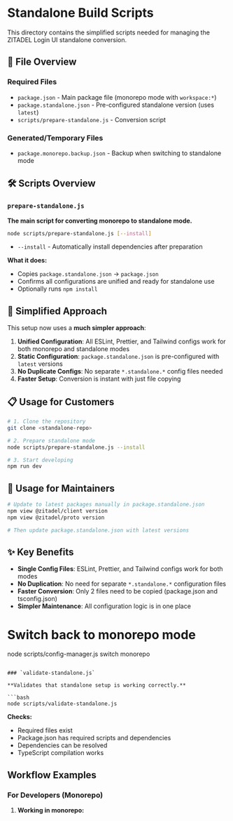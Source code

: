 # Standalone Build Scripts

This directory contains the simplified scripts needed for managing the ZITADEL Login UI standalone conversion.

## 📁 File Overview

### Required Files

- `package.json` - Main package file (monorepo mode with `workspace:*`)
- `package.standalone.json` - Pre-configured standalone version (uses `latest`)
- `scripts/prepare-standalone.js` - Conversion script

### Generated/Temporary Files

- `package.monorepo.backup.json` - Backup when switching to standalone mode

## 🛠️ Scripts Overview

### `prepare-standalone.js`

**The main script for converting monorepo to standalone mode.**

```bash
node scripts/prepare-standalone.js [--install]
```

- `--install` - Automatically install dependencies after preparation

**What it does:**

- Copies `package.standalone.json` → `package.json`
- Confirms all configurations are unified and ready for standalone use
- Optionally runs `npm install`

## 🚀 **Simplified Approach**

This setup now uses a **much simpler approach**:

1. **Unified Configuration**: All ESLint, Prettier, and Tailwind configs work for both monorepo and standalone modes
2. **Static Configuration**: `package.standalone.json` is pre-configured with `latest` versions
3. **No Duplicate Configs**: No separate `*.standalone.*` config files needed
4. **Faster Setup**: Conversion is instant with just file copying

## 📋 **Usage for Customers**

```bash
# 1. Clone the repository
git clone <standalone-repo>

# 2. Prepare standalone mode
node scripts/prepare-standalone.js --install

# 3. Start developing
npm run dev
```

## 🔧 **Usage for Maintainers**

```bash
# Update to latest packages manually in package.standalone.json
npm view @zitadel/client version
npm view @zitadel/proto version

# Then update package.standalone.json with latest versions
```

## ✨ **Key Benefits**

- **Single Config Files**: ESLint, Prettier, and Tailwind configs work for both modes
- **No Duplication**: No need for separate `*.standalone.*` configuration files
- **Faster Conversion**: Only 2 files need to be copied (package.json and tsconfig.json)
- **Simpler Maintenance**: All configuration logic is in one place

# Switch back to monorepo mode

node scripts/config-manager.js switch monorepo

````

### `validate-standalone.js`

**Validates that standalone setup is working correctly.**

```bash
node scripts/validate-standalone.js
````

**Checks:**

- Required files exist
- Package.json has required scripts and dependencies
- Dependencies can be resolved
- TypeScript compilation works

## Workflow Examples

### For Developers (Monorepo)

1. **Working in monorepo:**
